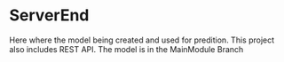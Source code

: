 # ServerEnd
Here where the model being created and used for predition. This project also includes REST API. The model is in the MainModule Branch
